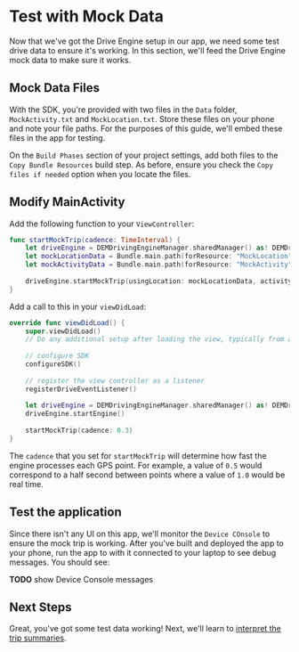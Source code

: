 # Test with Mock Data
Now that we've got the Drive Engine setup in our app, we need some test drive data to ensure it's working. In this section, we'll feed the Drive Engine mock data to make sure it works.

## Mock Data Files
With the SDK, you're provided with two files in the `Data` folder, `MockActivity.txt` and `MockLocation.txt`. Store these files on your phone and note your file paths. For the purposes of this guide, we'll embed these files in the app for testing.

On the `Build Phases` section of your project settings, add both files to the `Copy Bundle Resources` build step. As before, ensure you check the `Copy files if needed` option when you locate the files.

## Modify MainActivity
Add the following function to your `ViewController`:

```swift
func startMockTrip(cadence: TimeInterval) {
    let driveEngine = DEMDrivingEngineManager.sharedManager() as! DEMDrivingEngineManager
    let mockLocationData = Bundle.main.path(forResource: "MockLocation", ofType: "txt")
    let mockActivityData = Bundle.main.path(forResource: "MockActivity", ofType: "txt")
    
    driveEngine.startMockTrip(usingLocation: mockLocationData, activity: mockActivityData, fastMock: true, cadence: cadence)
}
```

Add a call to this in your `viewDidLoad`:

```swift
override func viewDidLoad() {
    super.viewDidLoad()
    // Do any additional setup after loading the view, typically from a nib.
    
    // configure SDK
    configureSDK()
    
    // register the view controller as a listener
    registerDriveEventListener()
    
    let driveEngine = DEMDrivingEngineManager.sharedManager() as! DEMDrivingEngineManager
    driveEngine.startEngine()
    
    startMockTrip(cadence: 0.3)
}
```

The `cadence` that you set for `startMockTrip` will determine how fast the engine processes each GPS point. For example, a value of `0.5` would correspond to a half second between points where a value of `1.0` would be real time.

## Test the application
Since there isn't any UI on this app, we'll monitor the `Device COnsole` to ensure the mock trip is working. After you've built and deployed the app to your phone, run the app to with it connected to your laptop to see debug messages. You should see:

**TODO** show Device Console messages

## Next Steps
Great, you've got some test data working! Next, we'll learn to [interpret the trip summaries](../../reference/interpret-trip-summary.md).